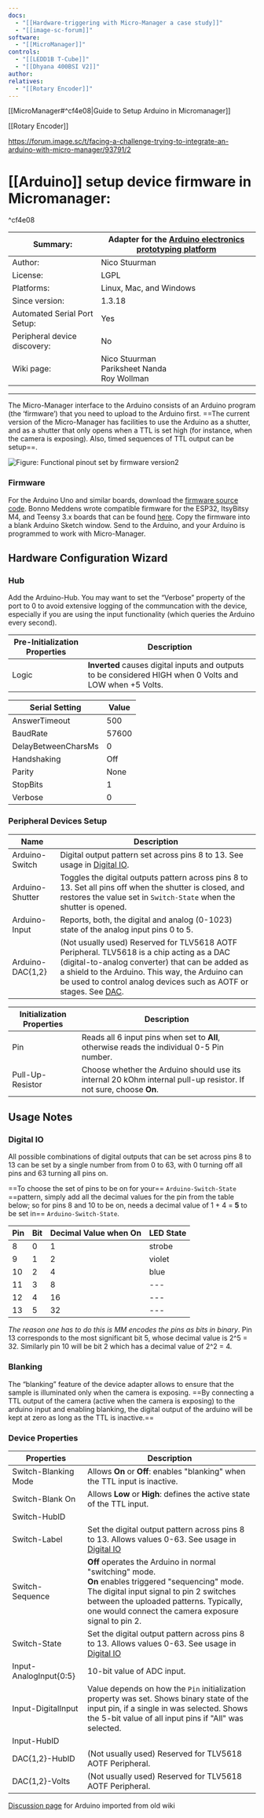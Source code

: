 ```yaml
---
docs:
  - "[[Hardware-triggering with Micro-Manager a case study]]"
  - "[[image-sc-forum]]"
software:
  - "[[MicroManager]]"
controls:
  - "[[LEDD1B T-Cube]]"
  - "[[Dhyana 400BSI V2]]"
author: 
relatives:
  - "[[Rotary Encoder]]"
---
```

[[MicroManager#^cf4e08|Guide to Setup Arduino in Micromanager]]

[[Rotary Encoder]]

https://forum.image.sc/t/facing-a-challenge-trying-to-integrate-an-arduino-with-micro-manager/93791/2

# [[Arduino]] setup device firmware in Micromanager: 

^cf4e08

| Summary:                     | Adapter for the [Arduino electronics prototyping platform](http://www.arduino.cc/) |
| ---------------------------- | ---------------------------------------------------------------------------------- |
| Author:                      | Nico Stuurman                                                                      |
| License:                     | LGPL                                                                               |
| Platforms:                   | Linux, Mac, and Windows                                                            |
| Since version:               | 1.3.18                                                                             |
| Automated Serial Port Setup: | Yes                                                                                |
| Peripheral device discovery: | No                                                                                 |
| Wiki page:                   | Nico Stuurman  <br>Pariksheet Nanda  <br>Roy Wollman                               |

---

The Micro-Manager interface to the Arduino consists of an Arduino program (the ‘firmware’) that you need to upload to the Arduino first. ==The current version of the Micro-Manager has facilities to use the Arduino as a shutter, and as a shutter that only opens when a TTL is set high (for instance, when the camera is exposing). Also, timed sequences of TTL output can be setup==. 

![Figure: Functional pinout set by firmware version2](https://micro-manager.org/media/Micro-manager_bb.png)

### Firmware

For the Arduino Uno and similar boards, download the [firmware source code](https://github.com/micro-manager/mmCoreAndDevices/blob/main/DeviceAdapters/Arduino/AOTFcontroller/AOTFcontroller.ino). Bonno Meddens wrote compatible firmware for the ESP32, ItsyBitsy M4, and Teensy 3.x boards that can be found [here](https://github.com/bonnom/Micro-manager-Arduino). Copy the firmware into a blank Arduino Sketch window. Send to the Arduino, and your Arduino is programmed to work with Micro-Manager.

## Hardware Configuration Wizard

### Hub

Add the Arduino-Hub. You may want to set the “Verbose” property of the port to 0 to avoid extensive logging of the communcation with the device, especially if you are using the input functionality (which queries the Arduino every second).

|Pre-Initialization Properties|Description|
|---|---|
|Logic|**Inverted** causes digital inputs and outputs to be considered HIGH when 0 Volts and LOW when +5 Volts.|

|Serial Setting|Value|
|---|---|
|AnswerTimeout|500|
|BaudRate|57600|
|DelayBetweenCharsMs|0|
|Handshaking|Off|
|Parity|None|
|StopBits|1|
|Verbose|0|

### Peripheral Devices Setup

| Name             | Description                                                                                                                                                                                                                                                                                                                           |
| ---------------- | ------------------------------------------------------------------------------------------------------------------------------------------------------------------------------------------------------------------------------------------------------------------------------------------------------------------------------------- |
| Arduino-Switch   | Digital output pattern set across pins 8 to 13. See usage in [Digital IO](about:reader?url=https%3A%2F%2Fmicro-manager.org%2FArduino#digital-io).                                                                                                                                                                                     |
| Arduino-Shutter  | Toggles the digital outputs pattern across pins 8 to 13. Set all pins off when the shutter is closed, and restores the value set in `Switch-State` when the shutter is opened.                                                                                                                                                        |
| Arduino-Input    | Reports, both, the digital and analog (0-1023) state of the analog input pins 0 to 5.                                                                                                                                                                                                                                                 |
| Arduino-DAC{1,2} | (Not usually used) Reserved for TLV5618 AOTF Peripheral. TLV5618 is a chip acting as a DAC (digital-to-analog converter) that can be added as a shield to the Arduino. This way, the Arduino can be used to control analog devices such as AOTF or stages. See [DAC](about:reader?url=https%3A%2F%2Fmicro-manager.org%2FArduino#dac). |

|Initialization Properties|Description|
|---|---|
|Pin|Reads all 6 input pins when set to **All**, otherwise reads the individual 0-5 Pin number.|
|Pull-Up-Resistor|Choose whether the Arduino should use its internal 20 kOhm internal pull-up resistor. If not sure, choose **On**.|

## Usage Notes

### Digital IO

All possible combinations of digital outputs that can be set across pins 8 to 13 can be set by a single number from from 0 to 63, with 0 turning off all pins and 63 turning all pins on.

==To choose the set of pins to be on for your== `Arduino-Switch-State` ==pattern, simply add all the decimal values for the pin from the table below; so for pins 8 and 10 to be on, needs a decimal value of 1 + 4 = **5** to be set in== `Arduino-Switch-State`.

| Pin | Bit | Decimal Value when On | **LED State** |
| --- | --- | --------------------- | ------------- |
| 8   | 0   | 1                     | strobe        |
| 9   | 1   | 2                     | violet        |
| 10  | 2   | 4                     | blue          |
| 11  | 3   | 8                     | ---           |
| 12  | 4   | 16                    | ---           |
| 13  | 5   | 32                    | ---           |

*The reason one has to do this is MM encodes the pins as bits in binary*. Pin 13 corresponds to the most significant bit 5, whose decimal value is 2^5 = 32. Similarly pin 10 will be bit 2 which has a decimal value of 2^2 = 4.

### Blanking

The “blanking” feature of the device adapter allows to ensure that the sample is illuminated only when the camera is exposing. ==By connecting a TTL output of the camera (active when the camera is exposing) to the arduino input and enabling blanking, the digital output of the arduino will be kept at zero as long as the TTL is inactive.==

### Device Properties

| Properties             | Description                                                                                                                                                                                                                                           |
| ---------------------- | ----------------------------------------------------------------------------------------------------------------------------------------------------------------------------------------------------------------------------------------------------- |
| Switch-Blanking Mode   | Allows **On** or **Off**: enables "blanking" when the TTL input is inactive.                                                                                                                                                                          |
| Switch-Blank On        | Allows **Low** or **High**: defines the active state of the TTL input.                                                                                                                                                                                |
| Switch-HubID           |                                                                                                                                                                                                                                                       |
| Switch-Label           | Set the digital output pattern across pins 8 to 13. Allows values 0-63. See usage in [Digital IO](about:reader?url=https%3A%2F%2Fmicro-manager.org%2FArduino#digital-io)                                                                              |
| Switch-Sequence        | **Off** operates the Arduino in normal "switching" mode.  <br>**On** enables triggered "sequencing" mode. The digital input signal to pin 2 switches between the uploaded patterns. Typically, one would connect the camera exposure signal to pin 2. |
| Switch-State           | Set the digital output pattern across pins 8 to 13. Allows values 0-63. See usage in [Digital IO](about:reader?url=https%3A%2F%2Fmicro-manager.org%2FArduino#digital-io)                                                                              |
| Input-AnalogInput{0:5} | 10-bit value of ADC input.                                                                                                                                                                                                                            |
| Input-DigitalInput     | Value depends on how the `Pin` initialization property was set. Shows binary state of the input pin, if a single in was selected. Shows the 5-bit value of all input pins if "All" was selected.                                                      |
| Input-HubID            |                                                                                                                                                                                                                                                       |
| DAC{1,2}-HubID         | (Not usually used) Reserved for TLV5618 AOTF Peripheral.                                                                                                                                                                                              |
| DAC(1,2}-Volts         | (Not usually used) Reserved for TLV5618 AOTF Peripheral.                                                                                                                                                                                              |


[Discussion page](https://micro-manager.org/talk/Arduino) for Arduino imported from old wiki


